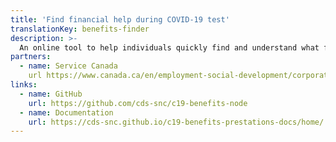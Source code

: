 ```yaml
---
title: 'Find financial help during COVID-19 test'
translationKey: benefits-finder
description: >-
  An online tool to help individuals quickly find and understand what financial help is available to them during the COVID-19 pandemic.
partners:
  - name: Service Canada
    url https://www.canada.ca/en/employment-social-development/corporate/portfolio/service-canada.html
links:
  - name: GitHub
    url: https://github.com/cds-snc/c19-benefits-node
  - name: Documentation
    url: https://cds-snc.github.io/c19-benefits-prestations-docs/home/
---
```

